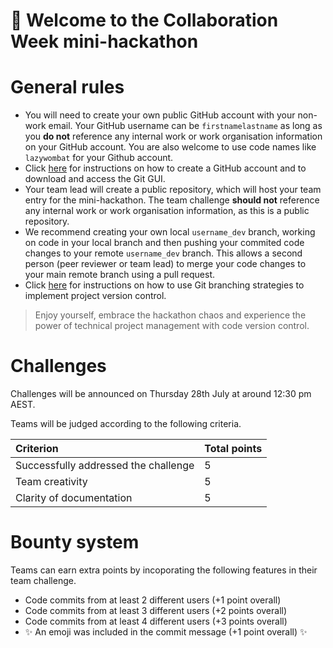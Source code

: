 # 👋 Welcome to the Collaboration Week mini-hackathon  

# General rules  
+ You will need to create your own public GitHub account with your non-work email. Your GitHub username can be `firstnamelastname` as long as you **do not** reference any internal work or work organisation information on your GitHub account. You are also welcome to use code names like `lazywombat` for your Github account.  
+ Click [here](https://github.com/TNMDCollaborationWeek/GettingStarted/tree/main#step-1-create-a-personal-github-account-everyone) for instructions on how to create a GitHub account and to download and access the Git GUI.       
+ Your team lead will create a public repository, which will host your team entry for the mini-hackathon. The team challenge **should not** reference any internal work or work organisation information, as this is a public repository.   
+ We recommend creating your own local `username_dev` branch, working on code in your local branch and then pushing your commited code changes to your remote `username_dev` branch. This allows a second person (peer reviewer or team lead) to merge your code changes to your main remote branch using a pull request.  
+ Click [here](https://github.com/TNMDCollaborationWeek/GettingStarted/tree/main#step-4-using-git-to-publish-code-to-github-everyone) for instructions on how to use Git branching strategies to implement project version control.      

> Enjoy yourself, embrace the hackathon chaos and experience the power of technical project management with code version control.   

# Challenges   
Challenges will be announced on Thursday 28th July at around 12:30 pm AEST.   

Teams will be judged according to the following criteria.  

|Criterion | Total points |
|:---------|:-------------|
| Successfully addressed the challenge | 5 | 
| Team creativity | 5 |  
| Clarity of documentation | 5 |

# Bounty system  
Teams can earn extra points by incoporating the following features in their team challenge. 
+ Code commits from at least 2 different users (+1 point overall)  
+ Code commits from at least 3 different users (+2 points overall)   
+ Code commits from at least 4 different users (+3 points overall)     
+ :sparkles: An emoji was included in the commit message (+1 point overall) :sparkles:   
